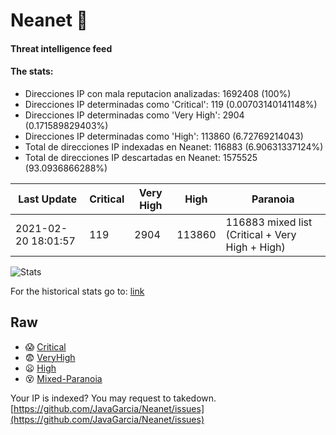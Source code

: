 # Neanet :hocho:
#### Threat intelligence feed
#### The stats:

- Direcciones IP con mala reputacion analizadas: 1692408 (100%)
- Direcciones IP determinadas como 'Critical':  119 (0.00703140141148%)
- Direcciones IP determinadas como 'Very High':  2904 (0.171589829403%)
- Direcciones IP determinadas como 'High':  113860 (6.72769214043)
- Total de direcciones IP indexadas en Neanet:  116883 (6.90631337124%)
- Total de direcciones IP descartadas en Neanet:  1575525 (93.0936866288%)

| Last Update | Critical | Very High | High | Paranoia |
| --- | --- | --- | --- | --- |
| 2021-02-20 18:01:57 | 119 | 2904 | 113860 | 116883 mixed list (Critical + Very High + High)|

![Stats](https://docs.google.com/spreadsheets/d/e/2PACX-1vSnaNMIXVabIpDJjufMlzH7poXnshF3mgd8Is1g9ytUEzVsP5my4Trn8f-xkoLLQ38xpL3HtmUexLo6/pubchart?oid=501124687&format=image)

For the historical stats go to: [link](/stats.csv)
## Raw
- :scream: [Critical](https://raw.githubusercontent.com/JavaGarcia/Neanet/master/blacklists/neanet_critical.txt)
- :fearful: [VeryHigh](https://raw.githubusercontent.com/JavaGarcia/Neanet/master/blacklists/neanet_veryHigh.txtt)
- :frowning: [High](https://raw.githubusercontent.com/JavaGarcia/Neanet/master/blacklists/neanet_high.txt)
- :dizzy_face: [Mixed-Paranoia](https://raw.githubusercontent.com/JavaGarcia/Neanet/master/blacklists/neanet_all.txt)


Your IP is indexed? You may request to takedown. [https://github.com/JavaGarcia/Neanet/issues](https://github.com/JavaGarcia/Neanet/issues)


















































































































































































































































































































































































































































































































































































































































































































































































































































































































































































































































































































































































































































































































































































































































































































































































































































































































































































































































































































































































































































































































































































































































































































































































































































































































































































































































































































































































































































































































































































































































































































































































































































































































































































































































































































































































































































































































































































































































































































































































































































































































































































































































































































































































































































































































